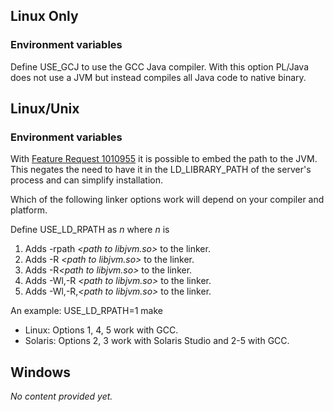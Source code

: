 ## Linux Only ##

### Environment variables ###

Define USE_GCJ to use the GCC Java compiler.  With this option PL/Java does not use a JVM but instead compiles all Java code to native binary.

## Linux/Unix ##

### Environment variables ###

With [Feature Request 1010955](http://pgfoundry.org/tracker/index.php?func=detail&aid=1010955&group_id=1000038&atid=337) it is possible to embed the path to the JVM. This negates the need to have it in the LD_LIBRARY_PATH of the server's process and can simplify installation.

Which of the following linker options work will depend on your compiler and platform.

Define USE_LD_RPATH as _n_ where _n_ is

1. Adds -rpath <i>&lt;path to libjvm.so&gt;</i> to the linker.
1. Adds -R <i>&lt;path to libjvm.so&gt;</i> to the linker.
1. Adds -R<i>&lt;path to libjvm.so&gt;</i> to the linker.
1. Adds -Wl,-R <i>&lt;path to libjvm.so&gt;</i> to the linker.
1. Adds -Wl,-R,<i>&lt;path to libjvm.so&gt;</i> to the linker.

An example:
 USE_LD_RPATH=1 make

* Linux: Options 1, 4, 5 work with GCC.
* Solaris: Options 2, 3 work with Solaris Studio and 2-5 with GCC.

## Windows ##

_No content provided yet._